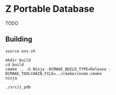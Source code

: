 # Z Portable Database

TODO

## Building

```shell
source env.sh

mkdir build
cd build
cmake .. -G Ninja -DCMAKE_BUILD_TYPE=Release -DCMAKE_TOOLCHAIN_FILE=../cmake/cosmo.cmake
ninja

./src/z_pdb
```
